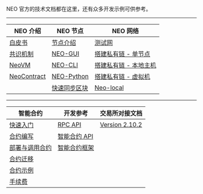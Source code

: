 NEO 官方的技术文档都在这里，还有众多开发示例可供参考。

------


| NEO 介绍 | NEO 节点 | NEO 网络 |
| ------- | --------| -------- |
| [白皮书](whitepaper.md) | [节点介绍](node/introduction.md) | [测试网](network/testnet.md) |
| [共识机制](basic/technology/consensus.md) | [NEO-GUI](node/gui/install.md) | [搭建私有链 - 单节点](network/private-chain/solo.md) |
| [NeoVM](basic/technology/neovm.md) | [NEO-CLI](node/cli/setup.md) | [搭建私有链 - 本地主机](network/private-chain/private-chain2.md) |
| [NeoContract](basic/technology/neocontract.md) | [NEO-Python](node/python/overview.md) | [搭建私有链 - 虚拟机](network/private-chain/private-chain.md) |
|  | [快速同步区块](node/syncblocks.md) | [Neo-local](network/private-chain/neolocal.md) |

------


| 智能合约                                      | 开发参考                               | 交易所对接文档                                  |
| --------------------------------------------- | -------------------------------------- | ----------------------------------------------- |
| [快速入门](sc/gettingstarted/introduction.md) | [RPC API](reference/rpc/apigen.md)     | [Version 2.10.2](exchange/2.10.2/deploynode.md) |
| [合约编写](sc/write/basics.md)                | [智能合约 API](reference/scapi/api.md) |                                                 |
| [部署与调用合约](sc/deploy-invoke.md)         | [智能合约框架](reference/scapi/fw.md)  |                                                 |
| [合约迁移](sc/migrate.md)                     |                                        |                                                 |
| [合约示例](sc/tutorial/HelloWorld.md)         |                                        |                                                 |
| [手续费](sc/fees.md)                          |                                        |                                                 |

<link href="index.css" rel="stylesheet" />